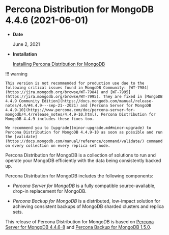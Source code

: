 # Percona Distribution for MongoDB 4.4.6 (2021-06-01)

* **Date**

    June 2, 2021

* **Installation**

    [Installing Percona Distribution for MongoDB](https://www.percona.com/doc/percona-distribution-for-mongodb/4.4/installation.html)

!!! warning

    This version is not recommended for production use due to the following critical issues found in MongoDB Community: [WT-7984](https://jira.mongodb.org/browse/WT-7984) and [WT-7995](https://jira.mongodb.org/browse/WT-7995). They are fixed in [MongoDB 4.4.9 Community Edition](https://docs.mongodb.com/manual/release-notes/4.4/#4.4.9---sep-21--2021) and [Percona Server for MongoDB 4.4.9-10](https://www.percona.com/doc/percona-server-for-mongodb/4.4/release_notes/4.4.9-10.html). Percona Distribution for MongoDB 4.4.9 includes these fixes too.

    We recommend you to [upgrade](minor-upgrade.md#minor-upgrade) to Percona Distribution for MongoDB 4.4.9-10 as soon as possible and run the [validate](https://docs.mongodb.com/manual/reference/command/validate/) command on every collection on every replica set node.

Percona Distribution for MongoDB is a collection of solutions to run and operate your
MongoDB efficiently with the data being consistently backed up.

Percona Distribution for MongoDB includes the following components:

* *Percona Server for MongoDB* is a fully compatible source-available, drop-in replacement
for MongoDB.

* *Percona Backup for MongoDB* is a distributed, low-impact solution for achieving
consistent backups of MongoDB sharded clusters and replica sets.

This release of Percona Distribution for MongoDB is based on [Percona Server for MongoDB 4.4.6-8](https://www.percona.com/doc/percona-server-for-mongodb/4.4/release_notes/4.4.6-8.html) and [Percona Backup for MongoDB 1.5.0](https://www.percona.com/doc/percona-backup-mongodb/release-notes/1.5.0.html).
